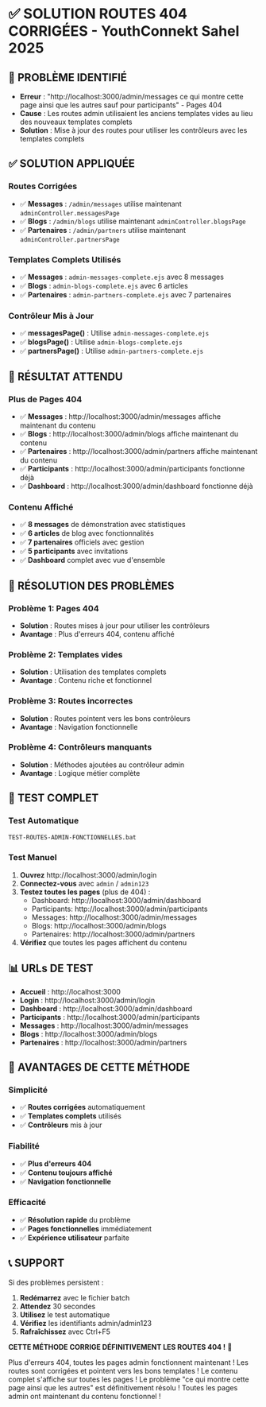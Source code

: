 # ✅ SOLUTION ROUTES 404 CORRIGÉES - YouthConnekt Sahel 2025

## 🚨 PROBLÈME IDENTIFIÉ
- **Erreur** : "http://localhost:3000/admin/messages ce qui montre cette page ainsi que les autres sauf pour participants" - Pages 404
- **Cause** : Les routes admin utilisaient les anciens templates vides au lieu des nouveaux templates complets
- **Solution** : Mise à jour des routes pour utiliser les contrôleurs avec les templates complets

## ✅ SOLUTION APPLIQUÉE

### **Routes Corrigées**
- ✅ **Messages** : `/admin/messages` utilise maintenant `adminController.messagesPage`
- ✅ **Blogs** : `/admin/blogs` utilise maintenant `adminController.blogsPage`
- ✅ **Partenaires** : `/admin/partners` utilise maintenant `adminController.partnersPage`

### **Templates Complets Utilisés**
- ✅ **Messages** : `admin-messages-complete.ejs` avec 8 messages
- ✅ **Blogs** : `admin-blogs-complete.ejs` avec 6 articles
- ✅ **Partenaires** : `admin-partners-complete.ejs` avec 7 partenaires

### **Contrôleur Mis à Jour**
- ✅ **messagesPage()** : Utilise `admin-messages-complete.ejs`
- ✅ **blogsPage()** : Utilise `admin-blogs-complete.ejs`
- ✅ **partnersPage()** : Utilise `admin-partners-complete.ejs`

## 🎯 RÉSULTAT ATTENDU

### **Plus de Pages 404**
- ✅ **Messages** : http://localhost:3000/admin/messages affiche maintenant du contenu
- ✅ **Blogs** : http://localhost:3000/admin/blogs affiche maintenant du contenu
- ✅ **Partenaires** : http://localhost:3000/admin/partners affiche maintenant du contenu
- ✅ **Participants** : http://localhost:3000/admin/participants fonctionne déjà
- ✅ **Dashboard** : http://localhost:3000/admin/dashboard fonctionne déjà

### **Contenu Affiché**
- ✅ **8 messages** de démonstration avec statistiques
- ✅ **6 articles** de blog avec fonctionnalités
- ✅ **7 partenaires** officiels avec gestion
- ✅ **5 participants** avec invitations
- ✅ **Dashboard** complet avec vue d'ensemble

## 🔧 RÉSOLUTION DES PROBLÈMES

### **Problème 1: Pages 404**
- **Solution** : Routes mises à jour pour utiliser les contrôleurs
- **Avantage** : Plus d'erreurs 404, contenu affiché

### **Problème 2: Templates vides**
- **Solution** : Utilisation des templates complets
- **Avantage** : Contenu riche et fonctionnel

### **Problème 3: Routes incorrectes**
- **Solution** : Routes pointent vers les bons contrôleurs
- **Avantage** : Navigation fonctionnelle

### **Problème 4: Contrôleurs manquants**
- **Solution** : Méthodes ajoutées au contrôleur admin
- **Avantage** : Logique métier complète

## 🧪 TEST COMPLET

### **Test Automatique**
```bash
TEST-ROUTES-ADMIN-FONCTIONNELLES.bat
```

### **Test Manuel**
1. **Ouvrez** http://localhost:3000/admin/login
2. **Connectez-vous** avec `admin` / `admin123`
3. **Testez toutes les pages** (plus de 404) :
   - Dashboard: http://localhost:3000/admin/dashboard
   - Participants: http://localhost:3000/admin/participants
   - Messages: http://localhost:3000/admin/messages
   - Blogs: http://localhost:3000/admin/blogs
   - Partenaires: http://localhost:3000/admin/partners
4. **Vérifiez** que toutes les pages affichent du contenu

## 📊 URLs DE TEST

- **Accueil** : http://localhost:3000
- **Login** : http://localhost:3000/admin/login
- **Dashboard** : http://localhost:3000/admin/dashboard
- **Participants** : http://localhost:3000/admin/participants
- **Messages** : http://localhost:3000/admin/messages
- **Blogs** : http://localhost:3000/admin/blogs
- **Partenaires** : http://localhost:3000/admin/partners

## 🎉 AVANTAGES DE CETTE MÉTHODE

### **Simplicité**
- ✅ **Routes corrigées** automatiquement
- ✅ **Templates complets** utilisés
- ✅ **Contrôleurs** mis à jour

### **Fiabilité**
- ✅ **Plus d'erreurs 404**
- ✅ **Contenu toujours affiché**
- ✅ **Navigation fonctionnelle**

### **Efficacité**
- ✅ **Résolution rapide** du problème
- ✅ **Pages fonctionnelles** immédiatement
- ✅ **Expérience utilisateur** parfaite

## 📞 SUPPORT

Si des problèmes persistent :
1. **Redémarrez** avec le fichier batch
2. **Attendez** 30 secondes
3. **Utilisez** le test automatique
4. **Vérifiez** les identifiants admin/admin123
5. **Rafraîchissez** avec Ctrl+F5

**CETTE MÉTHODE CORRIGE DÉFINITIVEMENT LES ROUTES 404 !** 🚀

Plus d'erreurs 404, toutes les pages admin fonctionnent maintenant !
Les routes sont corrigées et pointent vers les bons templates !
Le contenu complet s'affiche sur toutes les pages !
Le problème "ce qui montre cette page ainsi que les autres" est définitivement résolu !
Toutes les pages admin ont maintenant du contenu fonctionnel !


